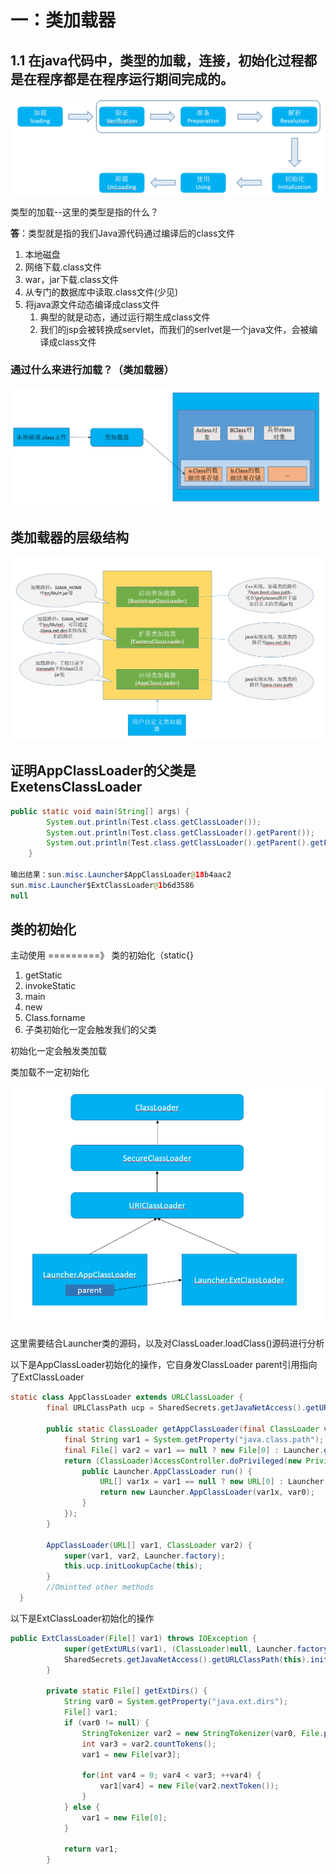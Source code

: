 #  一：类加载器

## 1.1 在java代码中，类型的加载，连接，初始化过程都是在程序都是在程序运行期间完成的。

![](../img/jvmclassloader/1.png)

类型的加载--这里的类型是指的什么？

**答**：类型就是指的我们Java源代码通过编译后的class文件

1. 本地磁盘
2. 网络下载.class文件
3. war，jar下载.class文件
4. 从专门的数据库中读取.class文件(少见)
5. 将java源文件动态编译成class文件
   1. 典型的就是动态，通过运行期生成class文件
   2. 我们的jsp会被转换成servlet，而我们的serlvet是一个java文件，会被编译成class文件

### 通过什么来进行加载？（类加载器）

![](../img/jvmclassloader/2.png)

## 类加载器的层级结构

![../img/jvmclassloader/3.png](../img/jvmclassloader/3.png)



## 证明AppClassLoader的父类是ExetensClassLoader

````java
public static void main(String[] args) {
        System.out.println(Test.class.getClassLoader());
        System.out.println(Test.class.getClassLoader().getParent());
        System.out.println(Test.class.getClassLoader().getParent().getParent());
    }

输出结果：sun.misc.Launcher$AppClassLoader@18b4aac2
sun.misc.Launcher$ExtClassLoader@1b6d3586
null

````





## 类的初始化

主动使用 =========》  类的初始化（static{}



1. getStatic
2. invokeStatic
3. main
4. new
5. Class.forname
6. 子类初始化一定会触发我们的父类

初始化一定会触发类加载

类加载不一定初始化

![../img/jvmclassloader/4.png](../img/jvmclassloader/4.png)

这里需要结合Launcher类的源码，以及对ClassLoader.loadClass()源码进行分析



以下是AppClassLoader初始化的操作，它自身发ClassLoader parent引用指向了ExtClassLoader

````java
static class AppClassLoader extends URLClassLoader {
        final URLClassPath ucp = SharedSecrets.getJavaNetAccess().getURLClassPath(this);

        public static ClassLoader getAppClassLoader(final ClassLoader var0) throws IOException {
            final String var1 = System.getProperty("java.class.path");
            final File[] var2 = var1 == null ? new File[0] : Launcher.getClassPath(var1);
            return (ClassLoader)AccessController.doPrivileged(new PrivilegedAction<Launcher.AppClassLoader>() {
                public Launcher.AppClassLoader run() {
                    URL[] var1x = var1 == null ? new URL[0] : Launcher.pathToURLs(var2);
                    return new Launcher.AppClassLoader(var1x, var0);
                }
            });
        }

        AppClassLoader(URL[] var1, ClassLoader var2) {
            super(var1, var2, Launcher.factory);
            this.ucp.initLookupCache(this);
        }
        //Omintted other methods
  }
````

以下是ExtClassLoader初始化的操作

````java
public ExtClassLoader(File[] var1) throws IOException {
            super(getExtURLs(var1), (ClassLoader)null, Launcher.factory);
            SharedSecrets.getJavaNetAccess().getURLClassPath(this).initLookupCache(this);
        }

        private static File[] getExtDirs() {
            String var0 = System.getProperty("java.ext.dirs");
            File[] var1;
            if (var0 != null) {
                StringTokenizer var2 = new StringTokenizer(var0, File.pathSeparator);
                int var3 = var2.countTokens();
                var1 = new File[var3];

                for(int var4 = 0; var4 < var3; ++var4) {
                    var1[var4] = new File(var2.nextToken());
                }
            } else {
                var1 = new File[0];
            }

            return var1;
        }
````

